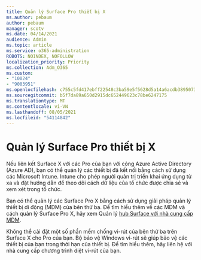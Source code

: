 ```yaml
---
title: Quản lý Surface Pro thiết bị X
ms.author: pebaum
author: pebaum
manager: scotv
ms.date: 04/14/2021
audience: Admin
ms.topic: article
ms.service: o365-administration
ROBOTS: NOINDEX, NOFOLLOW
localization_priority: Priority
ms.collection: Adm_O365
ms.custom:
- "10024"
- "9003951"
ms.openlocfilehash: c755c5fd417ebff22548c3ba59e5f5628d5a14a6acdb38950737ea70b9e545c7
ms.sourcegitcommit: b5f7da89a650d2915dc652449623c78be6247175
ms.translationtype: MT
ms.contentlocale: vi-VN
ms.lasthandoff: 08/05/2021
ms.locfileid: "54114842"
---
```

# <a name="manage-surface-pro-x-devices"></a>Quản lý Surface Pro thiết bị X

Nếu liên kết Surface X với các Pro của bạn với công Azure Active Directory (Azure AD), bạn có thể quản lý các thiết bị đã kết nối bằng cách sử dụng các Microsoft Intune. Intune cho phép người quản trị triển khai ứng dụng từ xa và đặt hướng dẫn để theo dõi cách dữ liệu của tổ chức được chia sẻ và xem xét trong tổ chức.

Bạn có thể quản lý các Surface Pro X bằng cách sử dụng giải pháp quản lý thiết bị di động (MDM) của bên thứ ba. Để tìm hiểu thêm về các MDM và cách quản lý Surface Pro X, hãy xem Quản lý [hub Surface với nhà cung cấp MDM](https://docs.microsoft.com/surface-hub/manage-settings-with-mdm-for-surface-hub).

Không thể cài đặt một số phần mềm chống vi-rút của bên thứ ba trên Surface X cho Pro của bạn. Bộ bảo vệ Windows vi-rút sẽ giúp bảo vệ các thiết bị của bạn trong thời hạn của thiết bị. Để tìm hiểu thêm, hãy liên hệ với nhà cung cấp chương trình diệt vi-rút của bạn.

